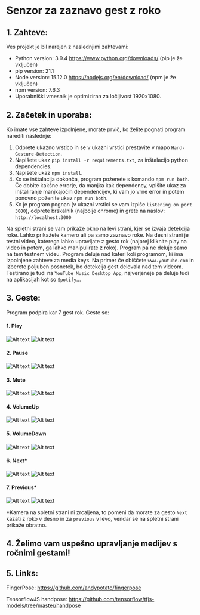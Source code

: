 # Senzor za zaznavo gest z roko

## 1. Zahteve:

Ves projekt je bil narejen z naslednjimi zahtevami:

- Python version: 3.9.4  https://www.python.org/downloads/ (pip je že vključen)
- pip version: 21.1
- Node version: 15.12.0 https://nodejs.org/en/download/ (npm je že vključen)
- npm version: 7.6.3
- Uporabniški vmesnik je optimiziran za ločljivost 1920x1080.

## 2. Začetek in uporaba:

Ko imate vse zahteve izpolnjene, morate prvič, ko želite pognati program narediti naslednje:

1. Odprete ukazno vrstico in se v ukazni vrstici prestavite v mapo `Hand-Gesture-Detection`.
2. Napišete ukaz `pip install -r requirements.txt`, za inštalacijo python dependencies.
3. Napišete ukaz `npm install`.
4. Ko se inštalacija dokonča, program poženete s komando `npm run both`. Če dobite kakšne errorje, da manjka kak dependency, vpišite ukaz za inštaliranje manjkajočih dependencijev, ki vam jo vrne error in potem ponovno poženite ukaz `npm run both`.
5. Ko je program pognan (v ukazni vrstici se vam izpiše `listening on port 3000`), odprete brskalnik (najbolje chrome) in grete na naslov: `http://localhost:3000`

Na spletni strani se vam prikaže okno na levi strani, kjer se izvaja detekcija roke. Lahko prikažete kamero ali pa samo zaznavo roke. Na desni strani je testni video, katerega lahko upravljate z gesto rok (najprej kliknite play na video in potem, ga lahko manipulirate z roko). Program pa ne deluje samo na tem testnem videu. Program deluje nad kateri koli programom, ki ima izpolnjene zahteve za media keys. Na primer če obiščete `www.youtube.com` in izberete poljuben posnetek, bo detekcija gest delovala nad tem videom. Testirano je tudi na `YouTube Music Desktop App`, najverjeneje pa deluje tudi na aplikacijah kot so `Spotify`...

## 3. Geste:

Program podpira kar 7 gest rok. Geste so:

#### 1. Play 
![Alt text](HandGestures/Play/playGestureCam.png) ![Alt text](HandGestures/Play/playGestureNoCam.png)

#### 2. Pause
![Alt text](HandGestures/Pause/pauseGestureCam.png) ![Alt text](HandGestures/Pause/pauseGestureNoCam.png)

#### 3. Mute
![Alt text](HandGestures/Mute/muteGestureCam.png) ![Alt text](HandGestures/Mute/muteGestureNoCam.png)

#### 4. VolumeUp
![Alt text](HandGestures/VolumeUp/volumeUpGestureCam.png) ![Alt text](HandGestures/VolumeUp/volumeUpGestureNoCam.png)

#### 5. VolumeDown 
![Alt text](HandGestures/VolumeDown/volumeDownGestureCam.png) ![Alt text](HandGestures/VolumeDown/volumeDownGestureNoCam.png)

#### 6. Next*
![Alt text](HandGestures/Next/nextGestureCam.png) ![Alt text](HandGestures/Next/nextGestureNoCam.png)

#### 7. Previous*
![Alt text](HandGestures/Previous/previousGestureCam.png) ![Alt text](HandGestures/Previous/previousGestureNoCam.png)

*Kamera na spletni strani ni zrcaljena, to pomeni da morate za gesto `Next` kazati z roko v desno in za `previous` v levo, vendar se na spletni strani prikaže obratno.

## 4. Želimo vam uspešno upravljanje medijev s ročnimi gestami!

## 5. Links:

FingerPose:
https://github.com/andypotato/fingerpose

TensorflowJS handpose:
https://github.com/tensorflow/tfjs-models/tree/master/handpose

